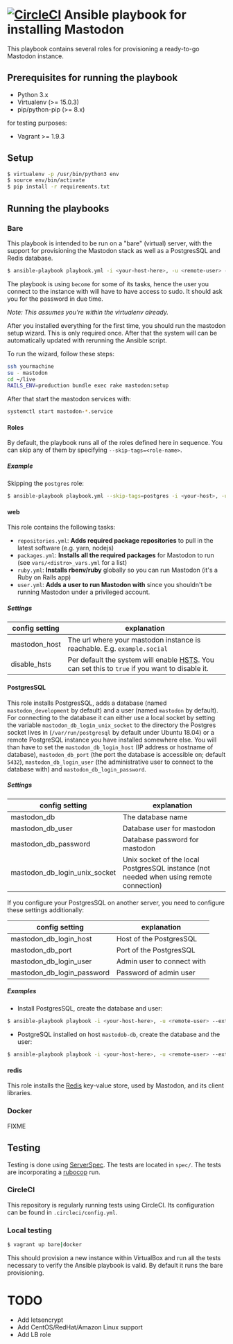 # [![CircleCI](https://circleci.com/gh/tootsuite/mastodon-ansible.svg?style=svg)](https://circleci.com/gh/tootsuite/mastodon-ansible) Ansible playbook for installing Mastodon

This playbook contains several roles for provisioning a ready-to-go Mastodon instance.

## Prerequisites for running the playbook

- Python 3.x
- Virtualenv (>= 15.0.3)
- pip/python-pip (>= 8.x)

for testing purposes:

- Vagrant >= 1.9.3

## Setup

```sh
$ virtualenv -p /usr/bin/python3 env
$ source env/bin/activate
$ pip install -r requirements.txt
```
## Running the playbooks

### Bare

This playbook is intended to be run on a "bare" (virtual) server, with the support for provisioning the Mastodon stack as well as a PostgresSQL and Redis database.

```sh
$ ansible-playbook playbook.yml -i <your-host-here>, -u <remote-user> --extra-vars="mastodon_db_password=your-password mastodon_host=example.com"
```

The playbook is using `become` for some of its tasks, hence the user you connect to the instance with will have to have access to sudo. It should ask you for the password in due time.

_Note: This assumes you're within the virtualenv already._

After you installed everything for the first time, you should run the mastodon setup wizard. This is only required once. After that the system
will can be automatically updated with rerunning the Ansible script.

To run the wizard, follow these steps:

```bash
ssh yourmachine
su - mastodon
cd ~/live
RAILS_ENV=production bundle exec rake mastodon:setup
```

After that start the mastodon services with:

```bash
systemctl start mastodon-*.service
```

#### Roles

By default, the playbook runs all of the roles defined here in sequence. You can skip any of them by specifying `--skip-tags=<role-name>`.

##### Example

Skipping the `postgres` role:

```sh
$ ansible-playbook playbook.yml --skip-tags=postgres -i <your-host>, -u <your-user>
```

#### web

This role contains the following tasks:

- `repositories.yml`: **Adds required package repositories** to pull in the latest software (e.g. yarn, nodejs)
- `packages.yml`: **Installs all the required packages** for Mastodon to run (see `vars/<distro>_vars.yml` for a list)
- `ruby.yml`: **Installs rbenv/ruby** globally so you can run Mastodon (it's a Ruby on Rails app)
- `user.yml`: **Adds a user to run Mastodon with** since you shouldn't be running Mastodon under a privileged account.

##### Settings

| config setting  | explanation |
|-----------------|-------------|
| mastodon_host   | The url where your mastodon instance is reachable. E.g. `example.social`
| disable_hsts    | Per default the system will enable [HSTS](https://en.wikipedia.org/wiki/HTTP_Strict_Transport_Security). You can set this to `true` if you want to disable it.

#### PostgresSQL

This role installs PostgresSQL, adds a database (named `mastodon_development` by default) and a user (named `mastodon` by default). For connecting to the database it can either use a local socket by setting the variable `mastodon_db_login_unix_socket` to the directory the Postgres socket lives in (`/var/run/postgresql` by default under Ubuntu 18.04) or a remote PostgreSQL instance you have installed somewhere else. You will than have to set the `mastodon_db_login_host` (IP address or hostname of database), `mastodon_db_port` (the port the database is accessible on; default `5432`), `mastodon_db_login_user` (the administrative user to connect to the database with) and `mastodon_db_login_password`.

##### Settings

| config setting  | explanation |
|-----------------|-------------|
| mastodon_db                   | The database name
| mastodon_db_user              | Database user for mastodon
| mastodon_db_password          | Database password for mastodon
| mastodon_db_login_unix_socket | Unix socket of the local PostgresSQL instance (not needed when using remote connection)

If you configure your PostgresSQL on another server, you need
to configure these settings additionally:

| config setting  | explanation
|-----------------|-------------|
| mastodon_db_login_host     | Host of the PostgresSQL
| mastodon_db_port           | Port of the PostgresSQL
| mastodon_db_login_user     | Admin user to connect with
| mastodon_db_login_password | Password of admin user


##### Examples

- Install PostgresSQL, create the database and user:

```sh
$ ansible-playbook playbook -i <your-host-here>, -u <remote-user> --extra-vars="mastodon_db_password=your-password mastodon_db_login_unix_socket='/var/run/postgresql'"
```

- PostgreSQL installed on host `mastodob-db`, create the database and the user:

```sh
$ ansible-playbook playbook -i <your-host-here>, -u <remote-user> --extra-vars="mastodon_db_password=your-password mastodon_db_login_host=mastodon-db mastodon_db_port=5432 mastodon_db_login_user=your-admin-db-user mastodon_db_login_password=your-password"
```

#### redis

This role installs the [Redis](https://redis.io) key-value store, used by Mastodon, and its client libraries.

### Docker

FIXME

## Testing

Testing is done using [ServerSpec](https://serverspec.org). The tests are located in `spec/`. The tests are incorporating a [rubocop](http://rubocop.readthedocs.io/en/latest/) run.

### CircleCI

This repository is regularly running tests using CircleCI. Its configuration can be found in `.circleci/config.yml`.

### Local testing

```sh
$ vagrant up bare|docker
```

This should provision a new instance within VirtualBox and run all the tests necessary to verify the Ansible playbook is valid. By default it runs the bare provisioning.

# TODO

- Add letsencrypt
- Add CentOS/RedHat/Amazon Linux support
- Add LB role
